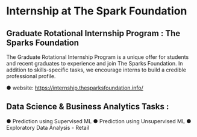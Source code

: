 # Internship at The Spark Foundation


## Graduate Rotational Internship Program : The Sparks Foundation

The Graduate Rotational Internship Program is a unique offer for students and recent graduates to experience and join The Sparks Foundation. In addition to skills-specific tasks, we encourage interns to build a credible professional profile.

● website: https://internship.thesparksfoundation.info/

## Data Science & Business Analytics Tasks :
● Prediction using Supervised ML
● Prediction using Unsupervised ML
● Exploratory Data Analysis - Retail


